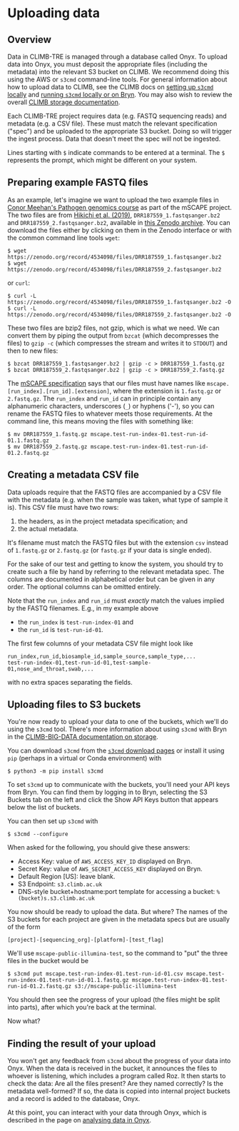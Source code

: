 # Uploading data

## Overview

Data in CLIMB-TRE is managed through a database called Onyx.
To upload data into Onyx, you must deposit the appropriate files
(including the metadata) into the relevant S3 bucket on CLIMB.
We recommend doing this using the AWS or `s3cmd` command-line tools.
For general information about how to upload data to CLIMB,
see the CLIMB docs on
[setting up `s3cmd` locally](https://docs.climb.ac.uk/storage/upload-local-to-s3/#using-s3cmd-on-the-command-line)
and [running `s3cmd` locally or on Bryn](https://docs.climb.ac.uk/storage/fetch-s3-to-notebook/).
You may also wish to review the overall
[CLIMB storage documentation](https://docs.climb.ac.uk/storage/).

Each CLIMB-TRE project requires data (e.g. FASTQ sequencing
reads) and metadata (e.g. a CSV file).  These must match
the relevant specification ("spec") and be uploaded to the appropriate
S3 bucket.  Doing so will trigger the ingest process.  Data that doesn't
meet the spec will not be ingested.

Lines starting with `$` indicate commands to be entered at a terminal.
The `$` represents the prompt, which might be different on your system.

## Preparing example FASTQ files

As an example, let's imagine we want to upload the two example files
in [Conor Meehan's Pathogen genomics course](https://conmeehan.github.io/PathogenDataCourse/Worksheets/GenomeAssembly_SPAdes)
as part of the mSCAPE project.
The two files are from [Hikichi et al. (2019)](https://journals.asm.org/doi/10.1128/MRA.01212-19),
`DRR187559_1.fastqsanger.bz2` and `DRR187559_2.fastqsanger.bz2`, available in
[this Zenodo archive](https://zenodo.org/records/4534098).  You can download the files
either by clicking on them in the Zenodo interface or with the common command line tools
`wget`:
```
$ wget https://zenodo.org/record/4534098/files/DRR187559_1.fastqsanger.bz2
$ wget https://zenodo.org/record/4534098/files/DRR187559_2.fastqsanger.bz2
```
or `curl`:
```
$ curl -L https://zenodo.org/record/4534098/files/DRR187559_1.fastqsanger.bz2 -O
$ curl -L https://zenodo.org/record/4534098/files/DRR187559_2.fastqsanger.bz2 -O
```

These two files are bzip2 files, not gzip, which is what we need.  We can convert
them by piping the output from `bzcat` (which decompresses the files) to `gzip -c`
(which compresses the stream and writes it to `STDOUT`) and then to new files:
```
$ bzcat DRR187559_1.fastqsanger.bz2 | gzip -c > DRR187559_1.fastq.gz
$ bzcat DRR187559_2.fastqsanger.bz2 | gzip -c > DRR187559_2.fastq.gz
```

The [mSCAPE specification](../mscape/) says that our files must have
names like `mscape.[run_index].[run_id].[extension]`, where the
extension is `1.fastq.gz` or `2.fastq.gz`.  The `run_index` and
`run_id` can in principle contain any alphanumeric characters,
underscores (`_`) or hyphens ('-'), so you can rename the FASTQ files
to whatever meets those requirements.
At the command line, this means moving the files with something like:
```
$ mv DRR187559_1.fastq.gz mscape.test-run-index-01.test-run-id-01.1.fastq.gz
$ mv DRR187559_2.fastq.gz mscape.test-run-index-01.test-run-id-01.2.fastq.gz
```

## Creating a metadata CSV file

Data uploads require that the FASTQ files are accompanied by a CSV file
with the metadata (e.g. when the sample was taken, what type of sample it is).
This CSV file must have two rows:

1. the headers, as in the project metadata specification; and
2. the actual metadata.

It's filename must match the FASTQ files but with the extension `csv` instead
of `1.fastq.gz` or `2.fastq.gz` (or `fastq.gz` if your data is single ended).

For the sake of our test and getting to know the system, you should try to
create such a file by hand by referring to the relevant metadata spec.
The columns are documented in alphabetical order but can be given in
any order.
The optional columns can be omitted entirely.
<!-- Is this true? -->
Note that the `run_index` and `run_id` must *exactly* match the values
implied by the FASTQ filenames.  E.g., in my example above

* the `run_index` is `test-run-index-01` and
* the `run_id` is `test-run-id-01`.

The first few columns of your metadata CSV file might look like
```
run_index,run_id,biosample_id,sample_source,sample_type,...
test-run-index-01,test-run-id-01,test-sample-01,nose_and_throat,swab,...
```
with no extra spaces separating the fields.

## Uploading files to S3 buckets

You're now ready to upload your data to one of the buckets,
which we'll do using the `s3cmd` tool.
There's more information about using `s3cmd` with Bryn in the
[CLIMB-BIG-DATA documentation on storage](https://docs.climb.ac.uk/storage/upload-local-to-s3/#using-s3cmd-on-the-command-line).

You can download
`s3cmd` from the [`s3cmd` download pages](https://s3tools.org/download)
or install it using `pip` (perhaps in a virtual or Conda environment) with
```
$ python3 -m pip install s3cmd
```
To set `s3cmd` up to communicate with the buckets, you'll need your
API keys from Bryn.  You can find them by logging in to Bryn,
selecting the S3 Buckets tab on the left and click the Show API Keys
button that appears below the list of buckets.

You can then set up `s3cmd` with
```
$ s3cmd --configure
```
When asked for the following, you should give these answers:

* Access Key: value of `AWS_ACCESS_KEY_ID` displayed on Bryn.
* Secret Key: value of `AWS_SECRET_ACCESS_KEY` displayed on Bryn.
* Default Region [US]: leave blank.
* S3 Endpoint: `s3.climb.ac.uk`
* DNS-style bucket+hostname:port template for accessing a bucket: `%(bucket)s.s3.climb.ac.uk`

You now should be ready to upload the data.  But where?
The names of the S3 buckets for each project are given
in the metadata specs but are usually of the form
```
[project]-[sequencing_org]-[platform]-[test_flag]
```
We'll use `mscape-public-illumina-test`, so the command to "put"
the three files in the bucket would be
```
$ s3cmd put mscape.test-run-index-01.test-run-id-01.csv mscape.test-run-index-01.test-run-id-01.1.fastq.gz mscape.test-run-index-01.test-run-id-01.2.fastq.gz s3://mscape-public-illumina-test
```
You should then see the progress of your upload (the files might be split into parts),
after which you're back at the terminal.

Now what?

## Finding the result of your upload

You won't get any feedback from `s3cmd` about the progress of your
data into Onyx.  When the data is received in the bucket, it announces
the files to whoever is listening, which includes a program called
Roz.  It then starts to check the data: Are all the files present? Are
they named correctly?  Is the metadata well-formed?  If so, the data
is copied into internal project buckets and a record is added to
the database, Onyx.

At this point, you can interact with your data through Onyx, which is
described in the page on [analysing data in Onyx](analyse.md).
